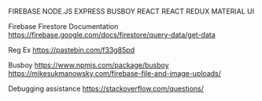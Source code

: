 <!-- TECHNOLOGIES USED -->
FIREBASE
NODE.JS
EXPRESS
BUSBOY
REACT
REACT REDUX
MATERIAL UI

<!-- RESOURCES -->

Firebase Firestore Documentation
https://firebase.google.com/docs/firestore/query-data/get-data

Reg Ex
https://pastebin.com/f33g85pd

Busboy
https://www.npmjs.com/package/busboy
https://mikesukmanowsky.com/firebase-file-and-image-uploads/

Debugging assistance
https://stackoverflow.com/questions/